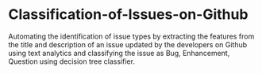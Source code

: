 # Classification-of-Issues-on-Github
Automating the identification of issue types by extracting the features from the title and description of an issue updated by the developers on Github using text analytics and classifying the issue as Bug, Enhancement, Question using decision tree classifier.
